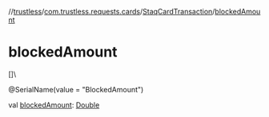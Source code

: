 //[trustless](../../../index.md)/[com.trustless.requests.cards](../index.md)/[StaqCardTransaction](index.md)/[blockedAmount](blocked-amount.md)

# blockedAmount

[]\

@SerialName(value = &quot;BlockedAmount&quot;)

val [blockedAmount](blocked-amount.md): [Double](https://kotlinlang.org/api/latest/jvm/stdlib/kotlin/-double/index.html)
